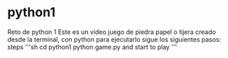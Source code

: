 # python1
Reto de python 1
Este es un video juego de piedra papel o tijera creado desde la terminal, con python 
para ejecutarlo sigue los siguientes pasos:
steps
'''sh
cd python1
python game.py
and start to play
'''
